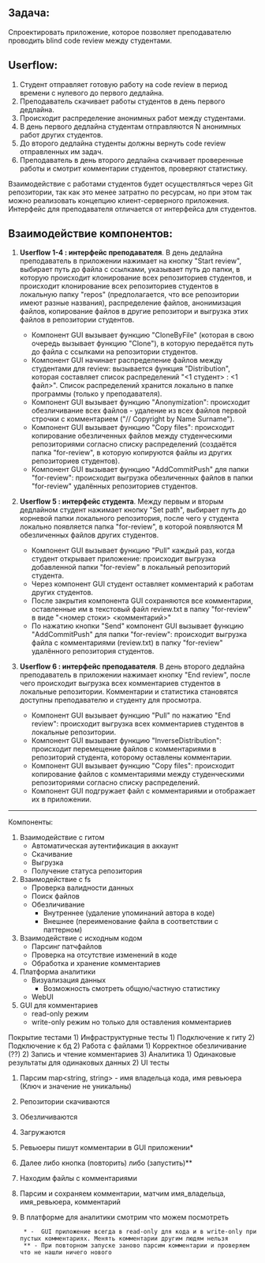 ## Задача: 
Спроектировать приложение, которое позволяет преподавателю проводить blind code review между студентами.

## Userflow: 

1) Студент отправляет готовую работу на code review в период времени с нулевого до первого дедлайна.
2) Преподаватель скачивает работы студентов в день первого дедлайна.
3) Происходит распределение анонимных работ между студентами.
4) В день первого дедлайна студентам отправляются N анонимных работ других студентов.
5) До второго дедлайна студенты должны вернуть code review отправленных им задач.
6) Преподаватель в день второго дедлайна скачивает проверенные работы и смотрит комментарии студентов, проверяют статистику.

Взаимодействие с работами студентов будет осуществляться через Git репозитории, так как это менее затратно по ресурсам, но при этом так можно реализовать концепцию клиент-серверного приложения.
Интерфейс для преподавателя отличается от интерфейса для студентов.

## Взаимодействие компонентов: 
1) **Userflow 1-4 : интерфейс преподавателя**. 
	В день дедлайна преподаватель в приложении нажимает на кнопку "Start review", выбирает путь до файла с ссылками, указывает путь до папки, в которую происходит клонирование всех репозиториев студентов, и происходит клонирование всех репозиториев студентов в локальную папку "repos" (предполагается, что все репозитории имеют разные названия), распределение файлов, анонимизация файлов, копирование файлов в другие репозитори и выгрузка этих файлов в репозитории студентов.
	- Компонент GUI вызывает функцию "CloneByFile" (которая в свою очередь вызывает функцию "Clone"), в которую передаётся путь до файла с ссылками на репозитории студентов.
	- Компонент GUI начинает распределение файлов между студентами для review: вызывается функция "Distribution", которая составляет список распределений "<1 студент> : <1 файл>". Список распределений хранится локально в папке программы (только у преподавателя).
	- Компонент GUI вызывает функцию "Anonymization": происходит обезличивание всех файлов - удаление из всех файлов первой строчки с комментарием ("// Copyright by Name Surname").
	- Компонент GUI вызывает функцию "Copy files": происходит копирование обезличенных файлов между студенческими репозиториями согласно списку распределений (создаётся папка "for-review", в которую копируются файлы из других репозиториев студентов).
	- Компонент GUI вызывает функцию "AddCommitPush" для папки "for-review": происходит выгрузка обезличенных файлов в папки "for-review" удалённых репозиториев студентов.

3) **Userflow 5 : интерфейс студента**. 
	Между первым и вторым дедлайном студент нажимает кнопку "Set path", выбирает путь до корневой папки локального репозитория, после чего у студента локально появляется папка "for-review", в которой появляются M обезличенных файлов других студентов.
	- Компонент GUI вызывает функцию "Pull" каждый раз, когда студент открывает приложение: происходит выгрузка добавленной папки "for-review" в локальный репозиторий студента.
	- Через компонент GUI студент оставляет комментарий к работам других студентов.
	- После закрытия компонента GUI сохраняются все комментарии, оставленные им в текстовый файл review.txt в папку "for-review" в виде "<номер стоки> <комментарий>"
	- По нажатию кнопки "Send" компонент GUI вызывает функцию "AddCommitPush" для папки "for-review": происходит выгрузка файла с комментариями (review.txt) в папку "for-review" удалённого репозитория студентов.

4) **Userflow 6 : интерфейс преподавателя**. 
	В день второго дедлайна преподаватель в приложении нажимает кнопку "End review", после чего происходит выгрузка всех комментариев студентов в локальные репозитории. Комментарии и статистика становятся доступны преподавателю и студенту для просмотра.
	- Компонент GUI вызывает функцию "Pull" по нажатию "End review": происходит выгрузка всех комментариев студентов в локальные репозитории.
	- Компонент GUI вызывает функцию "InverseDistribution": происходит перемещение файлов с комментариями в репозиторий студента, которому оставлены комментарии.
	- Компонент GUI вызывает функцию "Copy files": происходит копирование файлов с комментариями между студенческими репозиториями согласно списку распределений.
	- Компонент GUI подгружает файл с комментариями и отображает их в приложении.

------------------------------

Компоненты:
1) Взаимодействие с гитом
	- Автоматическая аутентификация в аккаунт
	- Скачивание
	- Выгрузка
	- Получение статуса репозитория	
2) Взаимодействие с fs
	- Проверка валидности данных
	- Поиск файлов
	- Обезличивание
		-  Внутреннее (удаление упоминаний автора в коде)
		- Внешнее (переименование файла в соответствии с паттерном) 
3) Взаимодействие с исходным кодом
	- Парсинг патчфайлов
	- Проверка на отсутствие изменений в коде
	- Обработка и хранение комментариев
4) Платформа аналитики
	- Визуализация данных 
		- Возможность смотреть общую/частную статистику 
	- WebUI
5) GUI для комментариев
	- read-only режим
	- write-only режим но только для оставления комментариев


Покрытие тестами
	1) Инфраструктурные тесты
			1) Подключение к гиту
			2) Подключение к бд
	2) Работа с файлами
		1) Корректное обезличивание (??)
		2) Запись и чтение комментариев
	3) Аналитика
		1) Одинаковые результаты для одинаковых данных
		2) UI тесты

1) Парсим map<string, string>  - имя владельца кода, имя ревьюера (Ключ и значение не уникальны)
2) Репозитории скачиваются
3) Обезличиваются
4) Загружаются
5) Ревьюеры пишут комментарии в GUI приложении*
6) Далее либо кнопка (повторить) либо (запустить)**
7) Находим файлы с комментариями
8) Парсим и сохраняем комментарии, матчим имя_владельца, имя_ревьюера, комментарий
9) В платформе для аналитики смотрим что можем посмотреть

		* -  GUI приложение всегда в read-only для кода и в write-only при пустых комментариях. Менять комментарии другим людям нельзя
		** - При повторном запуске заново парсим комментарии и проверяем что не нашли ничего нового
